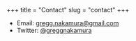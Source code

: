 +++
title = "Contact"
slug = "contact"
+++

* Email: [gregg.nakamura@gmail.com](mailto:gregg.nakamura@gmail.com)
* Twitter: [@greggnakamura](https://twitter.com/greggnakamura/)